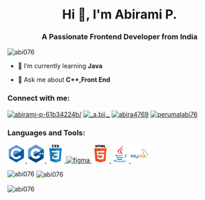 <h1 align="center">Hi 👋, I'm Abirami P.</h1>
<h3 align="center">A Passionate Frontend Developer from India</h3>

<p align="left"> <img src="https://komarev.com/ghpvc/?username=abi076&label=Profile%20views&color=0e75b6&style=flat" alt="abi076" /> </p>

- 🌱 I’m currently learning **Java**

- 💬 Ask me about **C++,Front End**

<h3 align="left">Connect with me:</h3>
<p align="left">
<a href="https://linkedin.com/in/abirami-p-61b34224b/" target="blank"><img align="center" src="https://raw.githubusercontent.com/rahuldkjain/github-profile-readme-generator/master/src/images/icons/Social/linked-in-alt.svg" alt="abirami-p-61b34224b/" height="30" width="40" /></a>
<a href="https://instagram.com/_a.bii._" target="blank"><img align="center" src="https://raw.githubusercontent.com/rahuldkjain/github-profile-readme-generator/master/src/images/icons/Social/instagram.svg" alt="_a.bii._" height="30" width="40" /></a>
<a href="https://www.hackerrank.com/abira4769" target="blank"><img align="center" src="https://raw.githubusercontent.com/rahuldkjain/github-profile-readme-generator/master/src/images/icons/Social/hackerrank.svg" alt="abira4769" height="30" width="40" /></a>
<a href="https://auth.geeksforgeeks.org/user/perumalabi76" target="blank"><img align="center" src="https://raw.githubusercontent.com/rahuldkjain/github-profile-readme-generator/master/src/images/icons/Social/geeks-for-geeks.svg" alt="perumalabi76" height="30" width="40" /></a>
</p>

<h3 align="left">Languages and Tools:</h3>
<p align="left"> <a href="https://www.cprogramming.com/" target="_blank" rel="noreferrer"> <img src="https://raw.githubusercontent.com/devicons/devicon/master/icons/c/c-original.svg" alt="c" width="40" height="40"/> </a> <a href="https://www.w3schools.com/cpp/" target="_blank" rel="noreferrer"> <img src="https://raw.githubusercontent.com/devicons/devicon/master/icons/cplusplus/cplusplus-original.svg" alt="cplusplus" width="40" height="40"/> </a> <a href="https://www.w3schools.com/css/" target="_blank" rel="noreferrer"> <img src="https://raw.githubusercontent.com/devicons/devicon/master/icons/css3/css3-original-wordmark.svg" alt="css3" width="40" height="40"/> </a> <a href="https://www.figma.com/" target="_blank" rel="noreferrer"> <img src="https://www.vectorlogo.zone/logos/figma/figma-icon.svg" alt="figma" width="40" height="40"/> </a> <a href="https://www.w3.org/html/" target="_blank" rel="noreferrer"> <img src="https://raw.githubusercontent.com/devicons/devicon/master/icons/html5/html5-original-wordmark.svg" alt="html5" width="40" height="40"/> </a> <a href="https://www.java.com" target="_blank" rel="noreferrer"> <img src="https://raw.githubusercontent.com/devicons/devicon/master/icons/java/java-original.svg" alt="java" width="40" height="40"/> </a> <a href="https://www.mysql.com/" target="_blank" rel="noreferrer"> <img src="https://raw.githubusercontent.com/devicons/devicon/master/icons/mysql/mysql-original-wordmark.svg" alt="mysql" width="40" height="40"/> </a> </p>

<p><img align="left" src="https://github-readme-stats.vercel.app/api/top-langs?username=abi076&show_icons=true&locale=en&layout=compact" alt="abi076" /></p>

<p>&nbsp;<img align="center" src="https://github-readme-stats.vercel.app/api?username=abi076&show_icons=true&locale=en" alt="abi076" /></p>

<p><img align="center" src="https://github-readme-streak-stats.herokuapp.com/?user=abi076&" alt="abi076" /></p>
